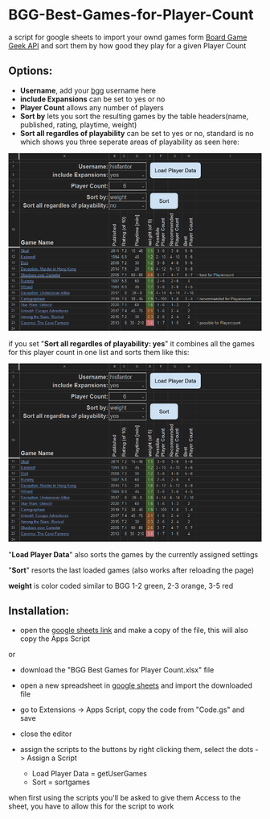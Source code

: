 # BGG-Best-Games-for-Player-Count
a script for google sheets to import your ownd games form [Board Game Geek API](https://boardgamegeek.com/xmlapi2) and sort them by how good they play for a given Player Count

## Options:
- **Username**, add your [bgg](https://boardgamegeek.com/) username here
- **include Expansions** can be set to yes or no
- **Player Count** allows any number of players
- **Sort by** lets you sort the resulting games by the table headers(name, published, rating, playtime, weight)
- **Sort all regardles of playability** can be set to yes or no, standard is no which shows you three seperate areas of playability as seen here:

![all settings shown in a screenshot, Sort all regardles of playability set to no](/Sort_all_regardles_of_playability-no.png "Sort all regardles of playability: no")

if you set "**Sort all regardles of playability: yes**" it combines all the games for this player count in one list and sorts them like this:

![all settings shown in a screenshot, Sort all regardles of playability set to yes](/Sort_all_regardles_of_playability-yes.png "Sort all regardles of playability: yes")

"**Load Player Data**" also sorts the games by the currently assigned settings

"**Sort**" resorts the last loaded games (also works after reloading the page)

**weight** is color coded similar to BGG 1-2 green, 2-3 orange, 3-5 red
## Installation:
- open the [google sheets link](https://docs.google.com/spreadsheets/d/1Yz4JlLDtu8P97KRSHnSmc9yVc6uMFrvkScRSY4cZuLc/edit?usp=sharing) and make a copy of the file, this will also copy the Apps Script

or

- download the "BGG Best Games for Player Count.xlsx" file
- open a new spreadsheet in [google sheets](https://docs.google.com/spreadsheets) and import the downloaded file
- go to Extensions -> Apps Script, copy the code from "Code.gs" and save
- close the editor
- assign the scripts to the buttons by right clicking them, select the dots -> Assign a Script

	- Load Player Data = getUserGames
	- Sort = sortgames


when first using the scripts you'll be asked to give them Access to the sheet, you have to allow this for the script to work
